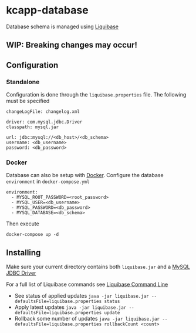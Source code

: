 # kcapp-database
Database schema is managed using [Liquibase](https://www.liquibase.org/)
## WIP: Breaking changes may occur!

## Configuration
### Standalone
Configuration is done through the `liquibase.properties` file. The following must be specified
```
changeLogFile: changelog.xml

driver: com.mysql.jdbc.Driver
classpath: mysql.jar

url: jdbc:mysql://<db_host>/<db_schema>
username: <db_username>
password: <db_password>
````

### Docker
Database can also be setup with [Docker](https://www.docker.com/). Configure the database `environment` in  `docker-compose.yml`
```
environment:
  - MYSQL_ROOT_PASSWORD=<root_password>
  - MYSQL_USER=<db_username>
  - MYSQL_PASSWORD=<db_password>
  - MYSQL_DATABASE=<db_schema>
```
Then execute
```
docker-compose up -d
```

## Installing
Make sure your current directory contains both `liquibase.jar` and a [MySQL JDBC Driver](https://dev.mysql.com/downloads/connector/j/)

For a full list of Liquibase commands see [Liquibase Command Line](https://www.liquibase.org/documentation/command_line.html)

* See status of applied updates
	`java -jar liquibase.jar --defaultsFile=liquibase.properties status`
* Apply latest updates
	`java -jar liquibase.jar --defaultsFile=liquibase.properties update`
* Rollback some number of updates
	`java -jar liquibase.jar --defaultsFile=liquibase.properties rollbackCount <count>`

